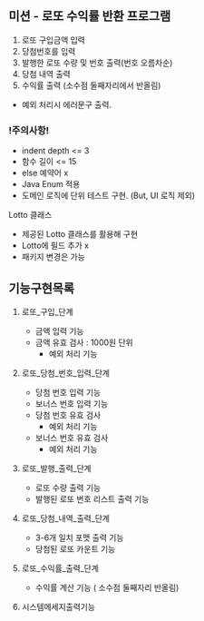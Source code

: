 ## 미션 - 로또 수익률 반환 프로그램

1. 로또 구입금액 입력
2. 당첨번호를 입력
3. 발행한 로또 수량 및 번호 출력(번호 오름차순)
4. 당첨 내역 출력
5. 수익률 출력 (소수점 둘째자리에서 반올림)
- 예외 처리시 에러문구 출력.

### !주의사항!
- indent depth <= 3
- 함수 길이 <= 15
- else 예약어 x
- Java Enum 적용
- 도메인 로직에 단위 테스트 구현. (But, UI 로직 제외)

Lotto 클래스
- 제공된 Lotto 클래스를 활용해 구현
- Lotto에 필드 추가 x
- 패키지 변경은 가능

## 기능구현목록
1. 로또_구입_단계
   - 금액 입력 기능
   - 금액 유효 검사 : 1000원 단위
      - 예외 처리 기능
2. 로또_당첨_번호_입력_단계
   - 당첨 번호 입력 기능
   - 보너스 번호 입력 기능
   - 당첨 번호 유효 검사
       - 예외 처리 기능
   - 보너스 번호 유효 검사
       - 예외 처리 기능
3. 로또_발행_출력_단계
   - 로또 수량 출력 기능
   - 발행된 로또 번호 리스트 출력 기능
4. 로또_당첨_내역_출력_단계
   - 3-6개 일치 포맷 출력 기능
   - 당첨된 로또 카운트 기능
5. 로또_수익률_출력_단계
   - 수익률 계산 기능 ( 소수점 둘째자리 반올림)

6. 시스템메세지출력기능